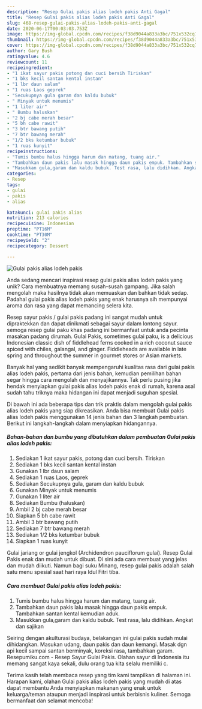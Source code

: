 ```yaml
---
description: "Resep Gulai pakis alias lodeh pakis Anti Gagal"
title: "Resep Gulai pakis alias lodeh pakis Anti Gagal"
slug: 468-resep-gulai-pakis-alias-lodeh-pakis-anti-gagal
date: 2020-06-17T00:03:03.753Z
image: https://img-global.cpcdn.com/recipes/f38d9044a833a3bc/751x532cq70/gulai-pakis-alias-lodeh-pakis-foto-resep-utama.jpg
thumbnail: https://img-global.cpcdn.com/recipes/f38d9044a833a3bc/751x532cq70/gulai-pakis-alias-lodeh-pakis-foto-resep-utama.jpg
cover: https://img-global.cpcdn.com/recipes/f38d9044a833a3bc/751x532cq70/gulai-pakis-alias-lodeh-pakis-foto-resep-utama.jpg
author: Gary Bush
ratingvalue: 4.6
reviewcount: 11
recipeingredient:
- "1 ikat sayur pakis potong dan cuci bersih Tiriskan"
- "1 bks kecil santan kental instan"
- "1 lbr daun salam"
- "1 ruas Laos geprek"
- "Secukupnya gula garam dan kaldu bubuk"
- " Minyak untuk menumis"
- "1 liter air"
- " Bumbu haluskan"
- "2 bj cabe merah besar"
- "5 bh cabe rawit"
- "3 btr bawang putih"
- "7 btr bawang merah"
- "1/2 bks ketumbar bubuk"
- "1 ruas kunyit"
recipeinstructions:
- "Tumis bumbu halus hingga harum dan matang, tuang air."
- "Tambahkan daun pakis lalu masak hingga daun pakis empuk. Tambahkan santan kental kemudian aduk."
- "Masukkan gula,garam dan kaldu bubuk. Test rasa, lalu didihkan. Angkat dan sajikan"
categories:
- Resep
tags:
- gulai
- pakis
- alias

katakunci: gulai pakis alias 
nutrition: 213 calories
recipecuisine: Indonesian
preptime: "PT16M"
cooktime: "PT30M"
recipeyield: "2"
recipecategory: Dessert

---
```



![Gulai pakis alias lodeh pakis](https://img-global.cpcdn.com/recipes/f38d9044a833a3bc/751x532cq70/gulai-pakis-alias-lodeh-pakis-foto-resep-utama.jpg)

Anda sedang mencari inspirasi resep gulai pakis alias lodeh pakis yang unik? Cara membuatnya memang susah-susah gampang. Jika salah mengolah maka hasilnya tidak akan memuaskan dan bahkan tidak sedap. Padahal gulai pakis alias lodeh pakis yang enak harusnya sih mempunyai aroma dan rasa yang dapat memancing selera kita.

Resep sayur pakis / gulai pakis padang ini sangat mudah untuk dipraktekkan dan dapat dinikmati sebagai sayur dalam lontong sayur. semoga resep gulai paku khas padang ini bermanfaat untuk anda pecinta masakan padang dirumah. Gulai Pakis, sometimes gulai paku, is a delicious Indonesian classic dish of fiddlehead ferns cooked in a rich coconut sauce spiced with chiles, galangal, and ginger. Fiddleheads are available in late spring and throughout the summer in gourmet stores or Asian markets.

Banyak hal yang sedikit banyak mempengaruhi kualitas rasa dari gulai pakis alias lodeh pakis, pertama dari jenis bahan, kemudian pemilihan bahan segar hingga cara mengolah dan menyajikannya. Tak perlu pusing jika hendak menyiapkan gulai pakis alias lodeh pakis enak di rumah, karena asal sudah tahu triknya maka hidangan ini dapat menjadi suguhan spesial.


Di bawah ini ada beberapa tips dan trik praktis dalam mengolah gulai pakis alias lodeh pakis yang siap dikreasikan. Anda bisa membuat Gulai pakis alias lodeh pakis menggunakan 14 jenis bahan dan 3 langkah pembuatan. Berikut ini langkah-langkah dalam menyiapkan hidangannya.

<!--inarticleads1-->

##### Bahan-bahan dan bumbu yang dibutuhkan dalam pembuatan Gulai pakis alias lodeh pakis:

1. Sediakan 1 ikat sayur pakis, potong dan cuci bersih. Tiriskan
1. Sediakan 1 bks kecil santan kental instan
1. Gunakan 1 lbr daun salam
1. Sediakan 1 ruas Laos, geprek
1. Sediakan Secukupnya gula, garam dan kaldu bubuk
1. Gunakan  Minyak untuk menumis
1. Gunakan 1 liter air
1. Sediakan  Bumbu (haluskan)
1. Ambil 2 bj cabe merah besar
1. Siapkan 5 bh cabe rawit
1. Ambil 3 btr bawang putih
1. Sediakan 7 btr bawang merah
1. Sediakan 1/2 bks ketumbar bubuk
1. Siapkan 1 ruas kunyit


Gulai jariang or gulai jengkol (Archidendron pauciflorum gulai). Resep Gulai Pakis enak dan mudah untuk dibuat. Di sini ada cara membuat yang jelas dan mudah diikuti. Namun bagi suku Minang, resep gulai pakis adalah salah satu menu spesial saat hari raya Idul Fitri tiba. 

<!--inarticleads2-->

##### Cara membuat Gulai pakis alias lodeh pakis:

1. Tumis bumbu halus hingga harum dan matang, tuang air.
1. Tambahkan daun pakis lalu masak hingga daun pakis empuk. Tambahkan santan kental kemudian aduk.
1. Masukkan gula,garam dan kaldu bubuk. Test rasa, lalu didihkan. Angkat dan sajikan


Seiring dengan akulturasi budaya, belakangan ini gulai pakis sudah mulai dihidangkan. Masukan udang, daun pakis dan daun kemangi. Masak dgn api kecil sampai santan berminyak, koreksi rasa, tambahkan garam. Resepumiku.com - Resep Sayur Gulai Pakis. Olahan sayur di Indonesia itu memang sangat kaya sekali, dulu orang tua kita selalu memiliki c. 

Terima kasih telah membaca resep yang tim kami tampilkan di halaman ini. Harapan kami, olahan Gulai pakis alias lodeh pakis yang mudah di atas dapat membantu Anda menyiapkan makanan yang enak untuk keluarga/teman ataupun menjadi inspirasi untuk berbisnis kuliner. Semoga bermanfaat dan selamat mencoba!
